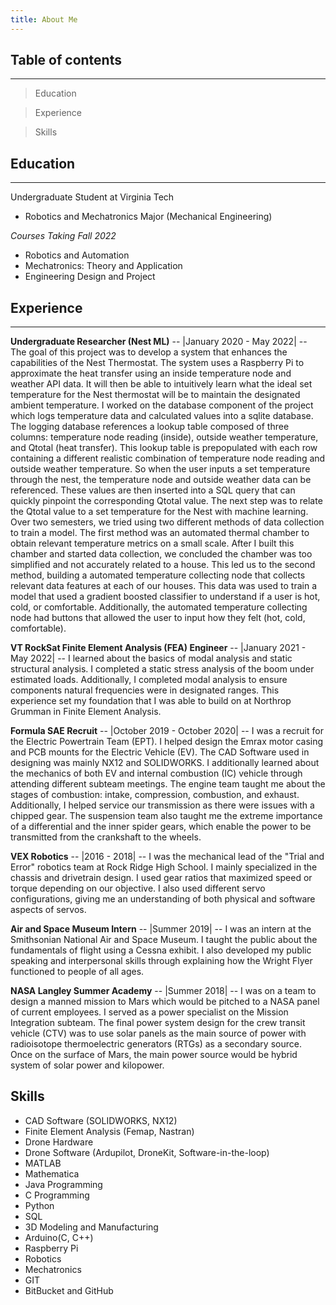 ```yaml
---
title: About Me
---
```


## Table of contents
---

> Education

> Experience

> Skills

## Education
---

Undergraduate Student at Virginia Tech
- Robotics and Mechatronics Major (Mechanical Engineering)

*Courses Taking Fall 2022* 
- Robotics and Automation
- Mechatronics: Theory and Application
- Engineering Design and Project




## Experience
---
**Undergraduate Researcher (Nest ML)** -- |January 2020 - May 2022| -- The goal of this project was to develop a system that 
enhances the capabilities of the Nest Thermostat. The system uses a Raspberry Pi to approximate the heat transfer 
using an inside temperature node and weather API data. It will then be able to intuitively learn what the ideal set temperature 
for the Nest thermostat will be to maintain the designated ambient temperature. I worked on the database component of the project which
logs temperature data and calculated values into a sqlite database. The logging database references a lookup table
composed of three columns: temperature node reading (inside), outside weather temperature, and Qtotal (heat transfer). This lookup table is prepopulated 
with each row containing a different realistic combination of temperature node reading and outside weather temperature.
So when the user inputs a set temperature through the nest, the temperature node and outside weather data can be referenced. These values
are then inserted into a SQL query that can quickly pinpoint the corresponding Qtotal value. The next step was to relate the Qtotal value 
to a set temperature for the Nest with machine learning. Over two semesters, we tried using two different methods of data collection to train 
a model. The first method was an automated thermal chamber to obtain relevant temperature metrics on a small scale. After I built this chamber and
started data collection, we concluded the chamber was too simplified and not accurately related to a house. This led us to the 
second method, building a automated temperature collecting node that collects relevant data features at each of our houses. This data 
was used to train a model that used a gradient boosted classifier to understand if a user is hot, cold, or comfortable. Additionally, 
the automated temperature collecting node had buttons that allowed the user to input how they felt (hot, cold, comfortable). 


**VT RockSat Finite Element Analysis (FEA) Engineer** -- |January 2021 - May 2022| -- I learned about the basics of 
modal analysis and static structural analysis. I completed a static stress analysis of the boom under estimated loads. Additionally, 
I completed modal analysis to ensure components natural frequencies were in designated ranges. This experience set my foundation that 
I was able to build on at Northrop Grumman in Finite Element Analysis. 

**Formula SAE Recruit** -- |October 2019 - October 2020| -- I was a recruit for the Electric Powertrain Team (EPT). I helped design the 
Emrax motor casing and PCB mounts for the Electric Vehicle (EV). The CAD Software used in designing was mainly NX12 and SOLIDWORKS. 
I additionally learned about the mechanics of both EV and internal combustion (IC) vehicle through attending different subteam meetings. The 
engine team taught me about the stages of combustion: intake, compression, combustion, and exhaust. Additionally, I helped service 
our transmission as there were issues with a chipped gear. The suspension team also taught me the extreme importance of a 
differential and the inner spider gears, which enable the power to be transmitted from the crankshaft to the wheels. 

**VEX Robotics** -- |2016 - 2018| -- I was the mechanical lead of the "Trial and Error" robotics
team at Rock Ridge High School. I mainly specialized in the chassis and drivetrain design. I used gear ratios that 
maximized speed or torque depending on our objective. I also used different servo configurations, giving me an understanding 
of both physical and software aspects of servos. 

**Air and Space Museum Intern**  -- |Summer 2019| -- I was an intern at the Smithsonian National Air and Space Museum. I 
taught the public about the fundamentals of flight using a Cessna exhibit. I also developed my public speaking and 
interpersonal skills through explaining how the Wright Flyer functioned to people of all ages. 

**NASA Langley Summer Academy**  -- |Summer 2018| -- I was on a team to design a manned mission
to Mars which would be pitched to a NASA panel of current employees. I served as a power specialist on the Mission 
Integration subteam. The final power system design for the crew transit vehicle (CTV) was to use solar panels as the main source of power
with radioisotope thermoelectric generators (RTGs) as a secondary source. Once on the surface of Mars, the main power source would be 
hybrid system of solar power and kilopower. 

## Skills
- CAD Software (SOLIDWORKS, NX12)
- Finite Element Analysis (Femap, Nastran)     
- Drone Hardware 
- Drone Software (Ardupilot, DroneKit, Software-in-the-loop)
- MATLAB
- Mathematica
- Java Programming
- C Programming
- Python 
- SQL
- 3D Modeling and Manufacturing 
- Arduino(C, C++)
- Raspberry Pi
- Robotics 
- Mechatronics
- GIT
- BitBucket and GitHub



